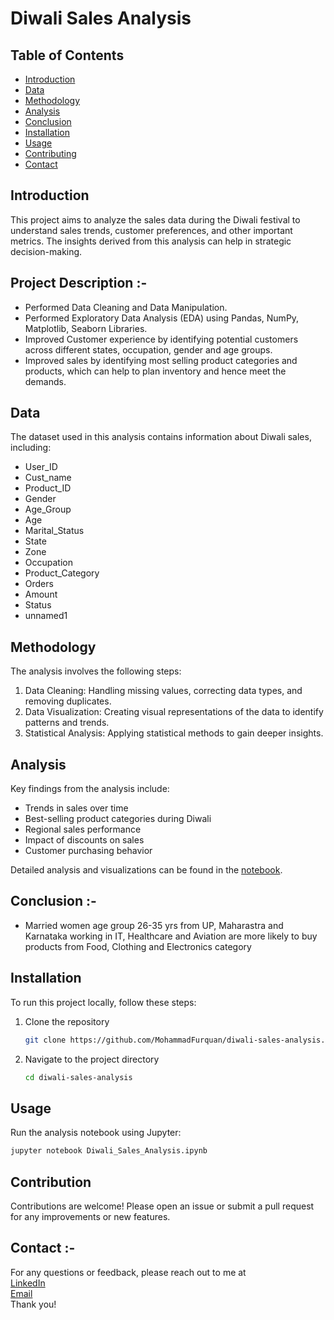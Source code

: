 # Diwali Sales Analysis

## Table of Contents
- [Introduction](#introduction)
- [Data](#data)
- [Methodology](#methodology)
- [Analysis](#analysis)
- [Conclusion](#conclusion)
- [Installation](#installation)
- [Usage](#usage)
- [Contributing](#contributing)
- [Contact](#contact)

## Introduction
This project aims to analyze the sales data during the Diwali festival to understand sales trends, customer preferences, and other important metrics. The insights derived from this analysis can help in strategic decision-making.

## Project Description :-
<ul>
<li>Performed Data Cleaning and Data Manipulation.
<li>Performed Exploratory Data Analysis (EDA) using Pandas, NumPy, Matplotlib, Seaborn Libraries.
<li>Improved Customer experience by identifying potential customers across different states, occupation, gender and age groups.
<li>Improved sales by identifying most selling product categories and products, which can help to plan inventory and hence meet the demands.
</ul>

## Data
The dataset used in this analysis contains information about Diwali sales, including:
- User_ID
- Cust_name
- Product_ID
- Gender
- Age_Group
- Age
- Marital_Status
- State
- Zone
- Occupation
- Product_Category
- Orders
- Amount
- Status
- unnamed1

## Methodology
The analysis involves the following steps:
1. Data Cleaning: Handling missing values, correcting data types, and removing duplicates.
2. Data Visualization: Creating visual representations of the data to identify patterns and trends.
3. Statistical Analysis: Applying statistical methods to gain deeper insights.

## Analysis
Key findings from the analysis include:
- Trends in sales over time
- Best-selling product categories during Diwali
- Regional sales performance
- Impact of discounts on sales
- Customer purchasing behavior

Detailed analysis and visualizations can be found in the [notebook](https://github.com/MohammadFurquan/Diwali_Sales_Analysis/commit/a64fc226e734d2e4b3617065c0b01554cf39c4d9).

## Conclusion :-
<ul>
<li>Married women age group 26-35 yrs from UP, Maharastra and Karnataka working in IT, Healthcare and Aviation are more likely to buy products from Food, Clothing and Electronics category
</ul>


## Installation
To run this project locally, follow these steps:

1. Clone the repository
    ```bash
    git clone https://github.com/MohammadFurquan/diwali-sales-analysis.git
    ```
2. Navigate to the project directory
    ```bash
    cd diwali-sales-analysis
    ```
## Usage
Run the analysis notebook using Jupyter:
```bash
jupyter notebook Diwali_Sales_Analysis.ipynb
```

## Contribution 
Contributions are welcome! Please open an issue or submit a pull request for any improvements or new features.

## Contact :-
For any questions or feedback, please reach out to me at </br>
[LinkedIn](https://www.linkedin.com/in/MohammadFurquan/) </br>
[Email](mdfurquan313@gmail.com) </br>
Thank you!
